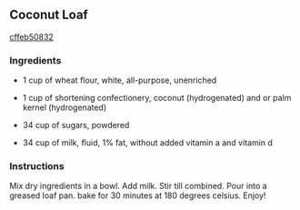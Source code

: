 ## Coconut Loaf

[cffeb50832](http://www.food.com/recipe/coconut-loaf-344203)

### Ingredients

 - 1 cup of wheat flour, white, all-purpose, unenriched

 - 1 cup of shortening confectionery, coconut (hydrogenated) and or palm kernel (hydrogenated)

 - 34 cup of sugars, powdered

 - 34 cup of milk, fluid, 1% fat, without added vitamin a and vitamin d

### Instructions

Mix dry ingredients in a bowl. Add milk. Stir till combined. Pour into a greased loaf pan. bake for 30 minutes at 180 degrees celsius. Enjoy!